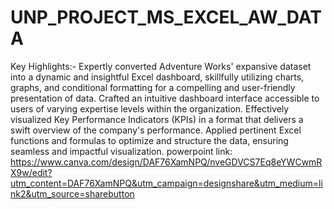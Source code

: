 # UNP_PROJECT_MS_EXCEL_AW_DATA
Key Highlights:- Expertly converted Adventure Works' expansive dataset into a dynamic and insightful Excel dashboard, skillfully utilizing charts, graphs, and conditional formatting for a compelling and user-friendly presentation of data. Crafted an intuitive dashboard interface accessible to users of varying expertise levels within the organization. Effectively visualized Key Performance Indicators (KPIs) in a format that delivers a swift overview of the company's performance. Applied pertinent Excel functions and formulas to optimize and structure the data, ensuring seamless and impactful visualization.
powerpoint link: https://www.canva.com/design/DAF76XamNPQ/nveGDVCS7Eq8eYWCwmRX9w/edit?utm_content=DAF76XamNPQ&utm_campaign=designshare&utm_medium=link2&utm_source=sharebutton
